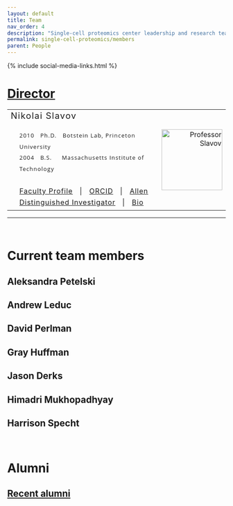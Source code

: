 ```yaml
---
layout: default
title: Team
nav_order: 4
description: "Single-cell proteomics center leadership and research team"
permalink: single-cell-proteomics/members
parent: People
---
```

{% include social-media-links.html %}

# [Director](https://coe.northeastern.edu/people/slavov-nikolai/)

<table  cellspacing="0" border="0"  cellpadding="0" >
<tr border="0">
    <td>
      <div  id="NikolaiSlavov" style="font-size:20px; font-weight: 400; letter-spacing: 1.5px;" border="0" >
			<span itemprop="name">Nikolai Slavov</span>
	  </div>
		<br>
		<div style="line-height: 160%; padding: 1 1 1 20;" >
		  <div style="font-family:   'Open Sans',   sans-serif;   font-size:13px; font-weight: 400; letter-spacing: 1.2px;"> <!-- Courier, New,     'Josefin Slab', serif;       -->
			2010 &nbsp; Ph.D.  &nbsp;  Botstein Lab, Princeton University<br>
			2004 &nbsp; B.S.   &nbsp; &nbsp; Massachusetts Institute of Technology <br>
		  </div>
		<br>
		<div style="letter-spacing: 1px;">
		<a href="https://cos.northeastern.edu/people/nikolai-slavov/" target="_blank"  itemprop="url" alt="professor Slavov">Faculty Profile</a> &nbsp; | &nbsp;			
		<a href="http://orcid.org/0000-0003-2035-1820" target="_blank">ORCID</a> &nbsp; | &nbsp;
    	<a href="https://alleninstitute.org/what-we-do/frontiers-group/distinguished-investigators/projects/tracking-proteome-dynamics-single-cells" target="_blank">Allen Distinguished Investigator</a> &nbsp; | &nbsp;
		<a href="https://scholar.harvard.edu/nslavov/biography" target="_blank">Bio</a>
	   </div>
     </div>
    </td>
    <td  align="right"  border="0" >
			<a href="https://cos.northeastern.edu/people/nikolai-slavov/" target="_blank" width="140"  alt="Nikolai Slavov" >
			<img  src="https://slavovlab.net/index_files/Slavov-2019-Botev.jpg" width="140"  alt="Professor Slavov" ></a>
	</td>
</tr>
</table>


------------

&nbsp;


# Current team members


## Aleksandra Petelski

## Andrew Leduc

## David Perlman

## Gray Huffman

## Jason Derks

## Himadri Mukhopadhyay

## Harrison Specht

&nbsp;


# Alumni

## [Recent alumni](https://web.northeastern.edu/slavovlab/blog/alums/)
